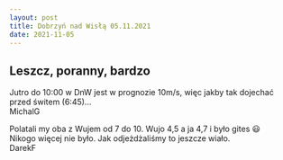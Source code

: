 ```yaml
---
layout: post
title: Dobrzyń nad Wisłą 05.11.2021
date: 2021-11-05
---
```


## Leszcz, poranny, bardzo  

Jutro do 10:00 w DnW jest w prognozie 10m/s, więc jakby tak dojechać
przed świtem (6:45)...   
MichalG  

Polatali my oba z Wujem od 7 do 10. Wujo 4,5 a ja 4,7 i było gites :smiley:  
Nikogo więcej nie było. Jak odjeżdżaliśmy to jeszcze wiało.  
DarekF